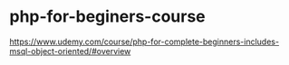 # php-for-beginers-course
https://www.udemy.com/course/php-for-complete-beginners-includes-msql-object-oriented/#overview
